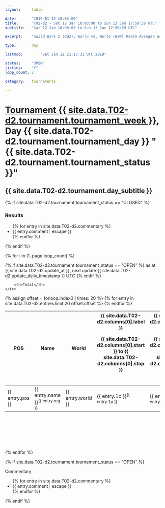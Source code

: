 ```yaml
---
layout: 	table

date: 		"2019-01-12 18:05:00"
title: 		"T02-d2 - Sat 12 Jan 18:00:00 to Sun 13 Jan 17:59:59 UTC"
subtitle: 	"Sat 12 Jan 18:00:00 to Sun 13 Jan 17:59:59 UTC"

excerpt:    "Guild Wars 2 (GW2), World vs. World (WvW) Realm Avenger achivement Tournament. \"Every Kill Counts\""

type:       day

lastmod: 		"Sat Jan 12 21:17:31 UTC 2019"

status:     "OPEN"
listing:    "Y"
loop_count: 2

category: 	tournaments

---
```

<div class="table_header">
    <h1><a href="{{ site.data.T02-d2.tournament.week_url }}">Tournament {{ site.data.T02-d2.tournament.tournament_week }}</a>, Day {{ site.data.T02-d2.tournament.tournament_day }} "{{ site.data.T02-d2.tournament.tournament_status }}"</h1>
    <h2>{{ site.data.T02-d2.tournament.day_subtitle }}</h2> 
</div>

{% if site.data.T02-d2.tournament.tournament_status == "CLOSED" %} 
<div class="commentary">
  <h3>Results</h3>
  <ul>
    {% for entry in site.data.T02-d2.commentary %}
    <li class="commentary_list">{{ entry.comment | escape }}</li>
    {% endfor %}
  </ul>
</div>
{% endif %}


{% for i in (1..page.loop_count) %}

{% if site.data.T02-d2.tournament.tournament_status == "OPEN" %} 
<span class="table_nextupdate">as at {{ site.data.T02-d2.update_at }}, next update {{ site.data.T02-d2.update_daily_timestamp }} UTC</span> 
{% endif %}

<table class="day_table">
  <colgroup>
    <col style="width:18px">
    <col style="width:55px">
    <col style="width:55px">
    <col style="width:12px">
    <col style="width:12px">
    <col style="width:12px">
    <col style="width:12px">
    <col style="width:12px">
    <col style="width:12px">
    <col style="width:12px">
    <col style="width:12px">
    <col style="width:12px">
    <col style="width:12px">
    <col style="width:12px">
    <col style="width:12px">
    <col style="width:12px">
    <col style="width:12px">
    <col style="width:12px">
    <col style="width:12px">
    <col style="width:12px">
    <col style="width:12px">
    <col style="width:12px">
    <col style="width:12px">
    <col style="width:12px">
    <col style="width:12px">
    <col style="width:12px">
    <col style="width:12px">
    <col style="width:18px">
  </colgroup>  
  <thead>
    <tr>
        <th>POS</th>
        <th class="AlignLeft">Name</th>
        <th class="AlignLeft">World</th>

<th><div class="label">{{ site.data.T02-d2.columns[0].label }}<p class="onhover">{{ site.data.T02-d2.columns[0].start }} to {{ site.data.T02-d2.columns[0].stop }}</p></div>​</th>
<th><div class="label">{{ site.data.T02-d2.columns[1].label }}<p class="onhover">{{ site.data.T02-d2.columns[1].start }} to {{ site.data.T02-d2.columns[1].stop }}</p></div>​</th>
<th><div class="label">{{ site.data.T02-d2.columns[2].label }}<p class="onhover">{{ site.data.T02-d2.columns[2].start }} to {{ site.data.T02-d2.columns[2].stop }}</p></div>​</th>
<th><div class="label">{{ site.data.T02-d2.columns[3].label }}<p class="onhover">{{ site.data.T02-d2.columns[3].start }} to {{ site.data.T02-d2.columns[3].stop }}</p></div>​</th>
<th><div class="label">{{ site.data.T02-d2.columns[4].label }}<p class="onhover">{{ site.data.T02-d2.columns[4].start }} to {{ site.data.T02-d2.columns[4].stop }}</p></div>​</th>
<th><div class="label">{{ site.data.T02-d2.columns[5].label }}<p class="onhover">{{ site.data.T02-d2.columns[5].start }} to {{ site.data.T02-d2.columns[5].stop }}</p></div>​</th>
<th><div class="label">{{ site.data.T02-d2.columns[6].label }}<p class="onhover">{{ site.data.T02-d2.columns[6].start }} to {{ site.data.T02-d2.columns[6].stop }}</p></div>​</th>
<th><div class="label">{{ site.data.T02-d2.columns[7].label }}<p class="onhover">{{ site.data.T02-d2.columns[7].start }} to {{ site.data.T02-d2.columns[7].stop }}</p></div>​</th>
<th><div class="label">{{ site.data.T02-d2.columns[8].label }}<p class="onhover">{{ site.data.T02-d2.columns[8].start }} to {{ site.data.T02-d2.columns[8].stop }}</p></div>​</th>
<th><div class="label">{{ site.data.T02-d2.columns[9].label }}<p class="onhover">{{ site.data.T02-d2.columns[9].start }} to {{ site.data.T02-d2.columns[9].stop }}</p></div>​</th>
<th><div class="label">{{ site.data.T02-d2.columns[10].label }}<p class="onhover">{{ site.data.T02-d2.columns[10].start }} to {{ site.data.T02-d2.columns[10].stop }}</p></div>​</th>

<th><div class="label">{{ site.data.T02-d2.columns[11].label }}<p class="onhover">{{ site.data.T02-d2.columns[11].start }} to {{ site.data.T02-d2.columns[11].stop }}</p></div>​</th>
<th><div class="label">{{ site.data.T02-d2.columns[12].label }}<p class="onhover">{{ site.data.T02-d2.columns[12].start }} to {{ site.data.T02-d2.columns[12].stop }}</p></div>​</th>
<th><div class="label">{{ site.data.T02-d2.columns[13].label }}<p class="onhover">{{ site.data.T02-d2.columns[13].start }} to {{ site.data.T02-d2.columns[13].stop }}</p></div>​</th>
<th><div class="label">{{ site.data.T02-d2.columns[14].label }}<p class="onhover">{{ site.data.T02-d2.columns[14].start }} to {{ site.data.T02-d2.columns[14].stop }}</p></div>​</th>
<th><div class="label">{{ site.data.T02-d2.columns[15].label }}<p class="onhover">{{ site.data.T02-d2.columns[15].start }} to {{ site.data.T02-d2.columns[15].stop }}</p></div>​</th>
<th><div class="label">{{ site.data.T02-d2.columns[16].label }}<p class="onhover">{{ site.data.T02-d2.columns[16].start }} to {{ site.data.T02-d2.columns[16].stop }}</p></div>​</th>
<th><div class="label">{{ site.data.T02-d2.columns[17].label }}<p class="onhover">{{ site.data.T02-d2.columns[17].start }} to {{ site.data.T02-d2.columns[17].stop }}</p></div>​</th>
<th><div class="label">{{ site.data.T02-d2.columns[18].label }}<p class="onhover">{{ site.data.T02-d2.columns[18].start }} to {{ site.data.T02-d2.columns[18].stop }}</p></div>​</th>
<th><div class="label">{{ site.data.T02-d2.columns[19].label }}<p class="onhover">{{ site.data.T02-d2.columns[19].start }} to {{ site.data.T02-d2.columns[19].stop }}</p></div>​</th>
<th><div class="label">{{ site.data.T02-d2.columns[20].label }}<p class="onhover">{{ site.data.T02-d2.columns[20].start }} to {{ site.data.T02-d2.columns[20].stop }}</p></div>​</th>

<th><div class="label">{{ site.data.T02-d2.columns[21].label }}<p class="onhover">{{ site.data.T02-d2.columns[21].start }} to {{ site.data.T02-d2.columns[21].stop }}</p></div>​</th>
<th><div class="label">{{ site.data.T02-d2.columns[22].label }}<p class="onhover">{{ site.data.T02-d2.columns[22].start }} to {{ site.data.T02-d2.columns[22].stop }}</p></div>​</th>
<th><div class="label">{{ site.data.T02-d2.columns[23].label }}<p class="onhover">{{ site.data.T02-d2.columns[23].start }} to {{ site.data.T02-d2.columns[23].stop }}</p></div>​</th>

        <th>Total</th>
    </tr>
  </thead>
  {% assign offset = forloop.index0 | times: 20 %}
<tbody>
{% for entry in site.data.T02-d2.entries limit:20 offset:offset %}
  <tr>
    <td class="pl{{ entry.pos }}">{{ entry.pos }}</td>
    <td class="AlignLeft">{{ entry.name }}<sup>{{ entry.reg }}</sup></td>
    <td class="AlignLeft">{{ entry.world }}</td>
    <td class="pl{{ entry.1p }}">{{ entry.1c }}<sup>{{ entry.1p }}</sup></td>
    <td class="pl{{ entry.2p }}">{{ entry.2c }}<sup>{{ entry.2p }}</sup></td>
    <td class="pl{{ entry.3p }}">{{ entry.3c }}<sup>{{ entry.3p }}</sup></td>
    <td class="pl{{ entry.4p }}">{{ entry.4c }}<sup>{{ entry.4p }}</sup></td>
    <td class="pl{{ entry.5p }}">{{ entry.5c }}<sup>{{ entry.5p }}</sup></td>
    <td class="pl{{ entry.6p }}">{{ entry.6c }}<sup>{{ entry.6p }}</sup></td>
    <td class="pl{{ entry.7p }}">{{ entry.7c }}<sup>{{ entry.7p }}</sup></td>
    <td class="pl{{ entry.8p }}">{{ entry.8c }}<sup>{{ entry.8p }}</sup></td>
    <td class="pl{{ entry.9p }}">{{ entry.9c }}<sup>{{ entry.9p }}</sup></td>
    <td class="pl{{ entry.10p }}">{{ entry.10c }}<sup>{{ entry.10p }}</sup></td>
    <td class="pl{{ entry.11p }}">{{ entry.11c }}<sup>{{ entry.11p }}</sup></td>
    <td class="pl{{ entry.12p }}">{{ entry.12c }}<sup>{{ entry.12p }}</sup></td>
    <td class="pl{{ entry.13p }}">{{ entry.13c }}<sup>{{ entry.13p }}</sup></td>
    <td class="pl{{ entry.14p }}">{{ entry.14c }}<sup>{{ entry.14p }}</sup></td>
    <td class="pl{{ entry.15p }}">{{ entry.15c }}<sup>{{ entry.15p }}</sup></td>
    <td class="pl{{ entry.16p }}">{{ entry.16c }}<sup>{{ entry.16p }}</sup></td>
    <td class="pl{{ entry.17p }}">{{ entry.17c }}<sup>{{ entry.17p }}</sup></td>
    <td class="pl{{ entry.18p }}">{{ entry.18c }}<sup>{{ entry.18p }}</sup></td>
    <td class="pl{{ entry.19p }}">{{ entry.19c }}<sup>{{ entry.19p }}</sup></td>
    <td class="pl{{ entry.20p }}">{{ entry.20c }}<sup>{{ entry.20p }}</sup></td>
    <td class="pl{{ entry.21p }}">{{ entry.21c }}<sup>{{ entry.21p }}</sup></td>
    <td class="pl{{ entry.22p }}">{{ entry.22c }}<sup>{{ entry.22p }}</sup></td>
    <td class="pl{{ entry.23p }}">{{ entry.23c }}<sup>{{ entry.23p }}</sup></td>
    <td class="pl{{ entry.24p }}">{{ entry.24c }}<sup>{{ entry.24p }}</sup></td>
    <td>{{ entry.total }}</td>
  </tr>
{% endfor %}  
</tbody>
</table>
<div class="leaderboard">
  <script async src="//pagead2.googlesyndication.com/pagead/js/adsbygoogle.js"></script>
  <!-- 728x90 -->
  <ins class="adsbygoogle"
       style="display:inline-block;width:728px;height:90px"
       data-ad-client="ca-pub-3274917281288240"
       data-ad-slot="3870538733"></ins>
  <script>
  (adsbygoogle = window.adsbygoogle || []).push({});
  </script>    
</div>
<br />
{% endfor %}

{% if site.data.T02-d2.tournament.tournament_status == "OPEN" %} 
<div class="commentary">
  <span class="commentary_title">Commentary</span>
  <ul>
    {% for entry in site.data.T02-d2.commentary %}
    <li class="commentary_list">{{ entry.comment | escape }}</li>
    {% endfor %}
  </ul>
</div>
{% endif %}


